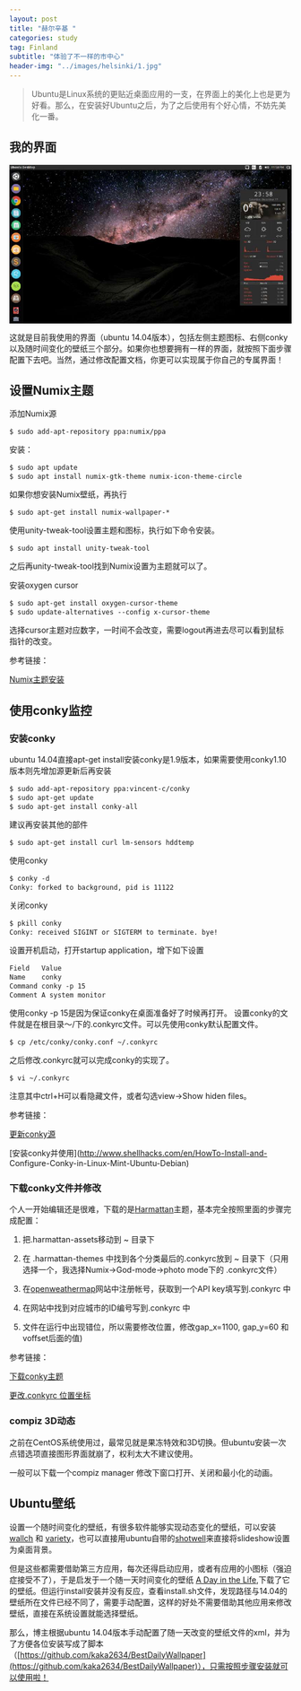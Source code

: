 ```yaml
---
layout: post
title: "赫尔辛基 "
categories: study
tag: Finland 
subtitle: "体验了不一样的市中心"
header-img: "../images/helsinki/1.jpg"
---
```




>Ubuntu是Linux系统的更贴近桌面应用的一支，在界面上的美化上也是更为好看。那么，在安装好Ubuntu之后，为了之后使用有个好心情，不妨先美化一番。

## 我的界面

<center><p><img src="../images/ubuntu/ubuntu1.jpg" align="center"></p></center>

这就是目前我使用的界面（ubuntu 14.04版本），包括左侧主题图标、右侧conky以及随时间变化的壁纸三个部分。如果你也想要拥有一样的界面，就按照下面步骤配置下去吧。当然，通过修改配置文档，你更可以实现属于你自己的专属界面！

## 设置Numix主题
添加Numix源

```
$ sudo add-apt-repository ppa:numix/ppa
```

安装：

```
$ sudo apt update
$ sudo apt install numix-gtk-theme numix-icon-theme-circle
```

如果你想安装Numix壁纸，再执行

```
$ sudo apt-get install numix-wallpaper-*
```

使用unity-tweak-tool设置主题和图标，执行如下命令安装。

```
$ sudo apt install unity-tweak-tool
```

之后再unity-tweak-tool找到Numix设置为主题就可以了。

安装oxygen cursor

```
$ sudo apt-get install oxygen-cursor-theme
$ sudo update-alternatives --config x-cursor-theme
```

选择cursor主题对应数字，一时间不会改变，需要logout再进去尽可以看到鼠标指针的改变。

参考链接：

[Numix主题安装](http://blog.topspeedsnail.com/archives/5886)

## 使用conky监控
### 安装conky
ubuntu 14.04直接apt-get install安装conky是1.9版本，如果需要使用conky1.10版本则先增加源更新后再安装

```
$ sudo add-apt-repository ppa:vincent-c/conky
$ sudo apt-get update
$ sudo apt-get install conky-all
```

建议再安装其他的部件

```
$ sudo apt-get install curl lm-sensors hddtemp
```

使用conky

```
$ conky -d
Conky: forked to background, pid is 11122
```

关闭conky

```
$ pkill conky
Conky: received SIGINT or SIGTERM to terminate. bye!
```

设置开机启动，打开startup application，增下如下设置

```
Field	Value
Name	conky
Command	conky -p 15
Comment	A system monitor
```

使用conky -p 15是因为保证conky在桌面准备好了时候再打开。
设置conky的文件就是在根目录～/下的.conkyrc文件。可以先使用conky默认配置文件。

```
$ cp /etc/conky/conky.conf ~/.conkyrc
```

之后修改.conkyrc就可以完成conky的实现了。

```
$ vi ~/.conkyrc
```

注意其中ctrl+H可以看隐藏文件，或者勾选view->Show hiden files。

参考链接：

[更新conky源](https://launchpad.net/~vincent-c/+archive/ubuntu/conky)

[安装conky并使用](http://www.shellhacks.com/en/HowTo-Install-and-
Configure-Conky-in-Linux-Mint-Ubuntu-Debian)

### 下载conky文件并修改
个人一开始编辑还是很难，下载的是[Harmattan](https://github.com/zagortenay333/Harmattan)主题，基本完全按照里面的步骤完成配置：

1. 把.harmattan-assets移动到 ~ 目录下

2. 在 .harmattan-themes 中找到各个分类最后的.conkyrc放到 ~ 目录下（只用选择一个，我选择Numix->God-mode->photo mode下的 .conkyrc文件）

3. 在[openweathermap](http://openweathermap.org/)网站中注册帐号，获取到一个API key填写到.conkyrc 中

4. 在网站中找到对应城市的ID编号写到.conkyrc 中

5. 文件在运行中出现错位，所以需要修改位置，修改gap_x=1100, gap_y=60 和voffset后面的值)

参考链接：

[下载conky主题](https://github.com/zagortenay333/Harmattan)

[更改.conkyrc 位置坐标](http://m.blog.csdn.net/article/details?id=52040186)

###  compiz 3D动态
之前在CentOS系统使用过，最常见就是果冻特效和3D切换。但ubuntu安装一次点错选项直接图形界面就崩了，权利太大不建议使用。

一般可以下载一个compiz manager 修改下窗口打开、关闭和最小化的动画。

## Ubuntu壁纸
设置一个随时间变化的壁纸，有很多软件能够实现动态变化的壁纸，可以安装[wallch](http://www.omgubuntu.co.uk/2016/12/8-bit-day-wallpaper-changes-day) 和 [variety](http://ubuntuhandbook.org/index.php/2016/01/install-variety-wallpaper-changer-in-ubuntu-16-04/)，也可以直接用ubuntu自带的[shotwell](http://askubuntu.com/questions/134/how-do-i-create-a-desktop-wallpaper-slideshow)来直接将slideshow设置为桌面背景。

但是这些都需要借助第三方应用，每次还得启动应用，或者有应用的小图标（强迫症接受不了），于是启发于一个随一天时间变化的壁纸 [A Day in the Life](http://barid42.deviantart.com/art/A-Day-in-the-Life-204881196),下载了它的壁纸。但运行install安装并没有反应，查看install.sh文件，发现路径与14.04的壁纸所在文件已经不同了，需要手动配置，这样的好处不需要借助其他应用来修改壁纸，直接在系统设置就能选择壁纸。

那么，博主根据ubuntu 14.04版本手动配置了随一天改变的壁纸文件的xml，并为了方便各位安装写成了脚本（[https://github.com/kaka2634/BestDailyWallpaper](https://github.com/kaka2634/BestDailyWallpaper)），只需按照步骤安装就可以使用啦！



